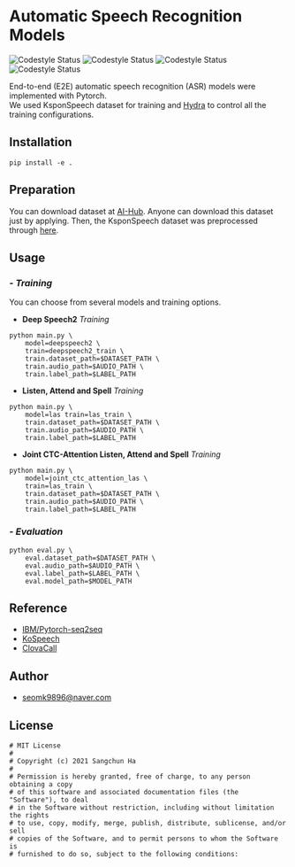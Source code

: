 # Automatic Speech Recognition Models
![Codestyle Status](https://img.shields.io/badge/build-passing-blue) ![Codestyle Status](https://img.shields.io/badge/license-MIT-blue) ![Codestyle Status](https://img.shields.io/badge/framework-PyTorch-blue) ![Codestyle Status](https://img.shields.io/badge/codestyle-PEP--8-blue)  

End-to-end (E2E) automatic speech recognition (ASR) models were implemented with Pytorch.   
We used KsponSpeech dataset for training and [Hydra](https://github.com/facebookresearch/hydra) to control all the training configurations.

## Installation
```   
pip install -e .   
```   

## Preparation  
You can download dataset at [AI-Hub](https://www.aihub.or.kr/aidata/105). Anyone can download this dataset just by applying. Then, the KsponSpeech dataset was preprocessed through [here](https://github.com/sooftware/ksponspeech).  


## Usage  
### - _Training_  
You can choose from several models and training options.
- **Deep Speech2** _Training_
```
python main.py \
    model=deepspeech2 \
    train=deepspeech2_train \
    train.dataset_path=$DATASET_PATH \
    train.audio_path=$AUDIO_PATH \
    train.label_path=$LABEL_PATH
```  
- **Listen, Attend and Spell** _Training_
```
python main.py \
    model=las train=las_train \
    train.dataset_path=$DATASET_PATH \
    train.audio_path=$AUDIO_PATH \
    train.label_path=$LABEL_PATH
```  
- **Joint CTC-Attention Listen, Attend and Spell** _Training_
```
python main.py \
    model=joint_ctc_attention_las \
    train=las_train \
    train.dataset_path=$DATASET_PATH \
    train.audio_path=$AUDIO_PATH \
    train.label_path=$LABEL_PATH
```  
### - _Evaluation_
```
python eval.py \
    eval.dataset_path=$DATASET_PATH \
    eval.audio_path=$AUDIO_PATH \
    eval.label_path=$LABEL_PATH \
    eval.model_path=$MODEL_PATH
```  



## Reference  
- [IBM/Pytorch-seq2seq](https://github.com/IBM/pytorch-seq2seq)  
- [KoSpeech](https://github.com/sooftware/KoSpeech)  
- [ClovaCall](https://github.com/clovaai/ClovaCall)

## Author
- seomk9896@naver.com  

## License  
```
# MIT License
#
# Copyright (c) 2021 Sangchun Ha
#
# Permission is hereby granted, free of charge, to any person obtaining a copy
# of this software and associated documentation files (the "Software"), to deal
# in the Software without restriction, including without limitation the rights
# to use, copy, modify, merge, publish, distribute, sublicense, and/or sell
# copies of the Software, and to permit persons to whom the Software is
# furnished to do so, subject to the following conditions:
```


